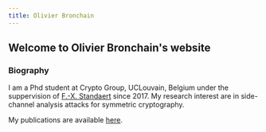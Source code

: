 ```yaml
---
title: Olivier Bronchain
---
```


## Welcome to Olivier Bronchain's website

### Biography
I am a Phd student at Crypto Group, UCLouvain, Belgium under the suppervision of [F.-X. Standaert](https://perso.uclouvain.be/fstandae/) since 2017. My research interest are in side-channel analysis attacks for symmetric cryptography.

My publications are available [here](./publications.md).
